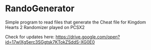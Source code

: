 # RandoGenerator
Simple program to read files that generate the Cheat file for Kingdom Hearts 2 Randomizer played on PCSX2


Check for updates here: https://drive.google.com/open?id=17wIXg5erc3SGgtsk7KTokZSddS-XG0E0
